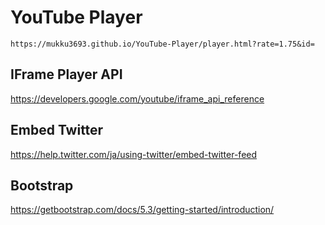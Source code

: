 # YouTube Player

`https://mukku3693.github.io/YouTube-Player/player.html?rate=1.75&id=`

## IFrame Player API

https://developers.google.com/youtube/iframe_api_reference

## Embed Twitter

https://help.twitter.com/ja/using-twitter/embed-twitter-feed

## Bootstrap

https://getbootstrap.com/docs/5.3/getting-started/introduction/
